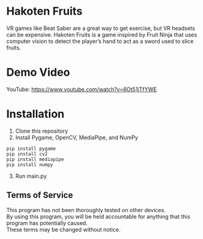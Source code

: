 # Hakoten Fruits

VR games like Beat Saber are a great way to get exercise, but VR headsets can be expensive. Hakoten Fruits is a game inspired by Fruit Ninja that uses computer vision to detect the player’s hand to act as a sword used to slice fruits.

# Demo Video
YouTube: https://www.youtube.com/watch?v=6Ot51jTfYWE

# Installation 

1. Clone this repository
2. Install Pygame, OpenCV, MediaPipe, and NumPy
```
pip install pygame
pip install cv2
pip install mediapipe
pip install numpy
```
3. Run main.py

## Terms of Service 
This program has not been thoroughly tested on other devices. 
</br>By using this program, you will be held accountable for anything that this program has potentially caused. 
</br> These terms may be changed without notice.
